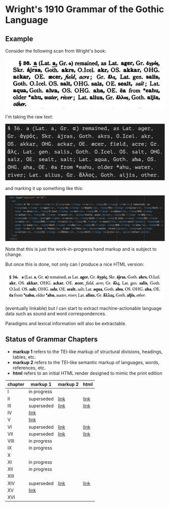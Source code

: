 # Wright's 1910 Grammar of the Gothic Language

## Example

Consider the following scan from Wright's book:

![](https://raw.githubusercontent.com/jtauber/gothica/main/wright-1910-grammar/img/img1.png)

I'm taking the raw text:

![](https://raw.githubusercontent.com/jtauber/gothica/main/wright-1910-grammar/img/img2.png)

and marking it up something like this:

![](https://raw.githubusercontent.com/jtauber/gothica/main/wright-1910-grammar/img/img3.png)

Note that this is just the work-in-progress hand markup and is subject to change.

But once this is done, not only can I produce a nice HTML version:

![](https://raw.githubusercontent.com/jtauber/gothica/main/wright-1910-grammar/img/img4.png)

(eventually linkable) but I can start to extract machine-actionable language data such as sound and word correspondences.

Paradigms and lexical information will also be extractable.

## Status of Grammar Chapters

* **markup 1** refers to the TEI-like markup of structural divisions, headings, tables, etc.
* **markup 2** refers to the TEI-like semantic markup of languages, words, references, etc.
* **html** refers to an initial HTML render designed to mimic the print edition

| chapter | markup 1              | markup 2              | html                   |
|---------|-----------------------|-----------------------|------------------------|
| I       | in progress           |                       |                        |
| II      | superseded            | [link](chapter02.xml) | [link](chapter02.html) |
| III     | superseded            | [link](chapter03.xml) | [link](chapter03.html) |
| IV      | [link](chapter04.xml) |                       |                        |
| V       | [link](chapter05.xml) |                       |                        |
| VI      | superseded            | [link](chapter06.xml) | [link](chapter06.html)  |
| VII     | superseded            | [link](chapter07.xml) | [link](chapter07.html) |
| VIII    | in progress           |                       |                        |
| IX      | in progress           |                       |                        |
| X       |                       |                       |                        |
| XI      | in progress           |                       |                        |
| XII     | in progress           |                       |                        |
| XIII    |                       |                       |                        |
| XIV     | superseded            | [link](chapter14.xml) | [link](chapter14.html) |
| XV      | [link](chapter15.xml) |                       |                        |
| XVI     |                       |                       |                        |
